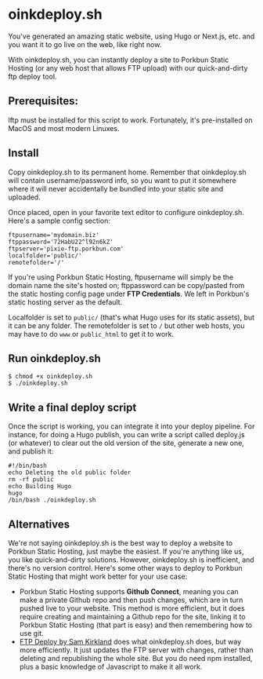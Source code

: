 # oinkdeploy.sh
You've generated an amazing static website, using Hugo or Next.js, etc. and you want it to go live on the web, like right now.

With oinkdeploy.sh, you can instantly deploy a site to Porkbun Static Hosting (or any web host that allows FTP upload) with our quick-and-dirty ftp deploy tool.

## Prerequisites:
lftp must be installed for this script to work. Fortunately, it's pre-installed on MacOS and most modern Linuxes.

## Install
Copy oinkdeploy.sh to its permanent home. Remember that oinkdeploy.sh will contain username/password info, so you want to put it somewhere where it will never accidentally be bundled into your static site and uploaded. 

Once placed, open in your favorite text editor to configure oinkdeploy.sh. Here's a sample config section:

    ftpusername='mydomain.biz'
    ftppassword='72HabU22^l92n6kZ'
    ftpserver='pixie-ftp.porkbun.com'
    localfolder='public/'
    remotefolder='/'

If you're using Porkbun Static Hosting, ftpusername will simply be the domain name the site's hosted on; ftppassword can be copy/pasted from the static hosting config page under **FTP Credentials**. We left in Porkbun's static hosting server as the default.

Localfolder is set to `public/` (that's what Hugo uses for its static assets), but it can be any folder. The remotefolder is set to `/` but other web hosts, you may have to do `www` or `public_html` to get it to work.
## Run oinkdeploy.sh

    $ chmod +x oinkdeploy.sh
    $ ./oinkdeploy.sh

## Write a final deploy script
Once the script is working, you can integrate it into your deploy pipeline. For instance, for doing a Hugo publish, you can write a script called deploy.js (or whatever) to clear out the old version of the site, generate a new one, and publish it:

    #!/bin/bash
    echo Deleting the old public folder
    rm -rf public
    echo Building Hugo
    hugo
    /bin/bash ./oinkdeploy.sh

## Alternatives
We're not saying oinkdeploy.sh is the best way to deploy a website to Porkbun Static Hosting, just maybe the easiest. If you're anything like us, you like quick-and-dirty solutions. However, oinkdeploy.sh is inefficient, and there's no version control. Here's some other ways to deploy to Porkbun Static Hosting that might work better for your use case:

* Porkbun Static Hosting supports **Github Connect**, meaning you can make a private Github repo and then push changes, which are in turn pushed live to your website. This method is more efficient, but it does require creating and maintaining a Github repo for the site, linking it to Porkbun Static Hosting (that part is easy) and then remembering how to use git.
* [FTP Deploy by Sam Kirkland](https://github.com/SamKirkland/ftp-deploy) does what oinkdeploy.sh does, but way more efficiently. It just updates the FTP server with changes, rather than deleting and republishing the whole site. But you do need npm installed, plus a basic knowledge of Javascript to make it all work.
